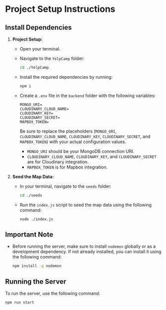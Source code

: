 # Project Setup Instructions

## Install Dependencies

1. **Project Setup:**

   - Open your terminal.

   - Navigate to the `YelpCamp` folder:
     ```sh
     cd ./YelpCamp
     ```

   - Install the required dependencies by running:
     ```sh
     npm i
     ```

   - Create a `.env` file in the `backend` folder with the following variables:

     ```plaintext
     MONGO_URI=
     CLOUDINARY_CLOUD_NAME=
     CLOUDINARY_KEY=
     CLOUDINARY_SECRET=
     MAPBOX_TOKEN=
     ```

     Be sure to replace the placeholders (`MONGO_URI`, `CLOUDINARY_CLOUD_NAME`, `CLOUDINARY_KEY`, `CLOUDINARY_SECRET`, and `MAPBOX_TOKEN`) with your actual configuration values. 

     - `MONGO_URI` should be your MongoDB connection URI.
     - `CLOUDINARY_CLOUD_NAME`, `CLOUDINARY_KEY`, and `CLOUDINARY_SECRET` are for Cloudinary integration.
     - `MAPBOX_TOKEN` is for Mapbox integration.

2. **Seed the Map Data:**

   - In your terminal, navigate to the `seeds` folder:
     ```sh
     cd ./seeds
     ```

   - Run the `index.js` script to seed the map data using the following command:
     ```sh
     node ./index.js
     ```

## Important Note

- Before running the server, make sure to install `nodemon` globally or as a development dependency. If not already installed, you can install it using the following command:

  ```sh
  npm install -g nodemon


## Running the Server

To run the server, use the following command:

```sh
npm run start
